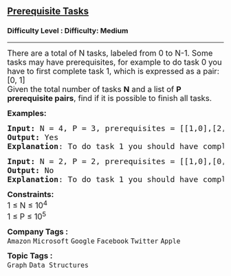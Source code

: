 <h2><a href="https://www.geeksforgeeks.org/problems/prerequisite-tasks/1?page=1&company=Google&status=unsolved&sortBy=submissions">Prerequisite Tasks</a></h2><h3>Difficulty Level : Difficulty: Medium</h3><hr><div class="problems_problem_content__Xm_eO"><p><span style="font-size: 18px;">There are a total of N tasks, labeled from 0 to N-1. Some tasks may have prerequisites, for example to do task 0 you have to first complete task 1, which is expressed as a pair: [0, 1]<br>Given the total number of tasks <strong>N</strong> and a list of <strong>P prerequisite pairs</strong>, find if it is possible to finish all tasks.</span></p>
<p><span style="font-size: 18px;"><strong>Examples:</strong></span></p>
<pre><span style="font-size: 18px;"><strong>Input: </strong>N = 4, P = 3, prerequisites = [[1,0],[2,1],[3,2]]
<strong>Output: </strong>Yes
<strong>Explanation</strong>: To do task 1 you should have completed task 0, and to do task 2 you should have finished task 1, and to do task 3 you should have finished task 2. So it is possible.</span>
</pre>
<pre><span style="font-size: 18px;"><strong>Input: </strong>N = 2, P = 2, prerequisites = [[1,0],[0,1]]
<strong>Output: </strong>No
<strong>Explanation</strong>: To do task 1 you should have completed task 0, and to do task 0 you should have finished task 1. So it is impossible.
</span></pre>
<p><span style="font-size: 18px;"><strong>Constraints:</strong><br>1 ≤ N ≤ 10<sup>4</sup><br>1 ≤ P ≤ 10<sup>5</sup></span></p></div><p><span style=font-size:18px><strong>Company Tags : </strong><br><code>Amazon</code>&nbsp;<code>Microsoft</code>&nbsp;<code>Google</code>&nbsp;<code>Facebook</code>&nbsp;<code>Twitter</code>&nbsp;<code>Apple</code>&nbsp;<br><p><span style=font-size:18px><strong>Topic Tags : </strong><br><code>Graph</code>&nbsp;<code>Data Structures</code>&nbsp;